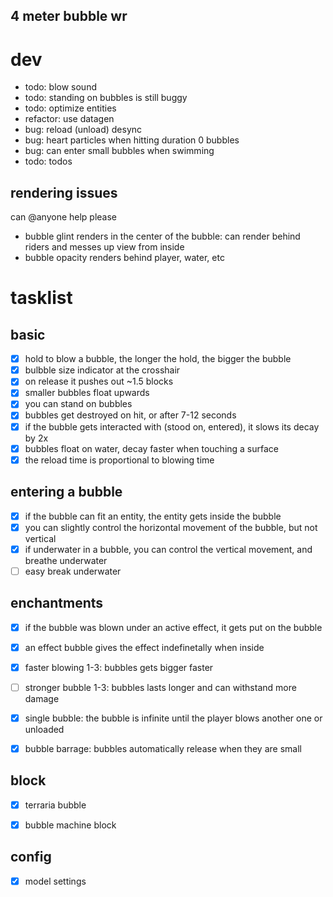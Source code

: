 4 meter bubble wr
------

# dev

- todo: blow sound
- todo: standing on bubbles is still buggy
- todo: optimize entities
- refactor: use datagen
- bug: reload (unload) desync
- bug: heart particles when hitting duration 0 bubbles
- bug: can enter small bubbles when swimming
- todo: todos

## rendering issues

can @anyone help please

- bubble glint renders in the center of the bubble: can render behind riders and messes up view from inside
- bubble opacity renders behind player, water, etc

# tasklist

## basic
- [x] hold to blow a bubble, the longer the hold, the bigger the bubble
- [x] bulbble size indicator at the crosshair
- [x] on release it pushes out ~1.5 blocks
- [x] smaller bubbles float upwards
- [x] you can stand on bubbles
- [x] bubbles get destroyed on hit, or after 7-12 seconds
- [x] if the bubble gets interacted with (stood on, entered), it slows its decay by 2x
- [x] bubbles float on water, decay faster when touching a surface
- [x] the reload time is proportional to blowing time

## entering a bubble
- [x] if the bubble can fit an entity, the entity gets inside the bubble
- [x] you can slightly control the horizontal movement of the bubble, but not vertical
- [x] if underwater in a bubble, you can control the vertical movement, and breathe underwater
- [ ] easy break underwater

## enchantments
- [x] if the bubble was blown under an active effect, it gets put on the bubble
- [x] an effect bubble gives the effect indefinetally when inside

- [x] faster blowing 1-3: bubbles gets bigger faster
- [ ] stronger bubble 1-3: bubbles lasts longer and can withstand more damage
- [x] single bubble: the bubble is infinite until the player blows another one or unloaded
- [x] bubble barrage: bubbles automatically release when they are small

## block
- [x] terraria bubble
  
- [x] bubble machine block

## config
- [x] model settings